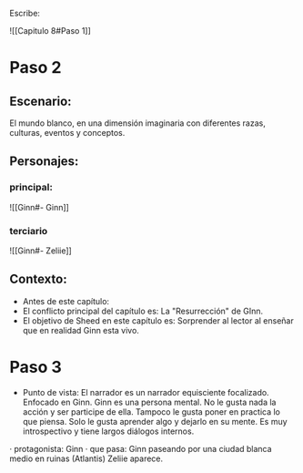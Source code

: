 Escribe:


![[Capitulo 8#Paso 1]]

# Paso 2

## Escenario:
El mundo blanco, en una dimensión imaginaria con diferentes razas, culturas, eventos y conceptos.

## Personajes:
### principal:
![[Ginn#- Ginn]]
### terciario
![[Ginn#- Zeliie]]
## Contexto:
-   Antes de este capítulo: 
-   El conflicto principal del capítulo es: La "Resurrección" de GInn.
-   El objetivo de Sheed en este capítulo es: Sorprender al lector al enseñar que en realidad Ginn esta vivo.

# Paso 3

 - Punto de vista: El narrador es un narrador equisciente focalizado. Enfocado en Ginn. Ginn es una persona mental. No le gusta nada la acción y ser participe de ella. Tampoco le gusta poner en practica lo que piensa. Solo le gusta aprender algo y dejarlo en su mente. Es muy introspectivo y tiene largos diálogos internos. 

· protagonista: Ginn
· que pasa: Ginn paseando por una ciudad blanca medio en ruinas (Atlantis) Zeliie aparece.